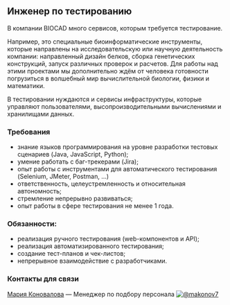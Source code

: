 ## Инженер по тестированию

В компании BIOCAD много сервисов, которым требуется тестирование.

Например, это специальные биоинформатические инструменты, которые направлены на исследовательскую или научную деятельность компании: направленный дизайн белков, сборка генетических конструкций, запуск различных проверок и расчетов.
Для работы над этими проектами мы дополнительно ждём от человека готовности погрузиться в волшебный мир вычислительной биологии, физики и математики.

В тестировании нуждаются и сервисы инфраструктуры, которые управляют пользователями, высопроизводительными вычислениями и хранилищами данных.

### Требования
- знание языков программирования на уровне разработки тестовых сценариев (Java, JavaScript, Python);
- умение работать с баг-трекерами (Jira);
- опыт работы с инструментами для автоматического тестирования (Selenium, JMeter, Postman, ...) 
- ответственность, целеустремленность и относительная автономность;
- стремление непрерывно развиваться;
- опыт работы в сфере тестирования не менее 1 года.

### Обязанности:
- реализация pучного тестирования (web-компонентов и API);
- реализация автоматизированного тестирования;
- создание тест-планов и чек-листов;
- непрерывное взаимодействие с разработчиками.

### Контакты для связи
[Мария Коновалова](mailto:konovalova@biocad.ru) — Менеджер по подбору персонала [![@makonov7](/img/telegram.png)](https://t.me/makonov7)
